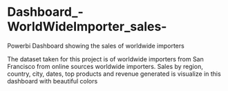 # Dashboard_-WorldWideImporter_sales-
Powerbi Dashboard showing the sales of worldwide importers

The dataset taken for this project is of worldwide importers from San Francisco from online sources worldwide importers. Sales by region, country, city, dates, top products and revenue generated is visualize in this dashboard with beautiful colors
